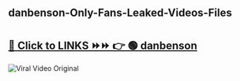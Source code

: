 
 ## danbenson-Only-Fans-Leaked-Videos-Files

# <h2><a href="https://mediaupload.pro?danbenson">🔗 Click to LINKS ⏩⏩ 👉 🟢 danbenson </a></h2>

<a href="https://mediaupload.pro?danbenson" rel="nofollow" data-target="animated-image.originalLink"><img src="https://i.ibb.co.com/xMMVF88/686577567.gif" alt="Viral Video Original" style="max-width: 100%; display: inline-block;" data-target="animated-image.originalImage"></a>